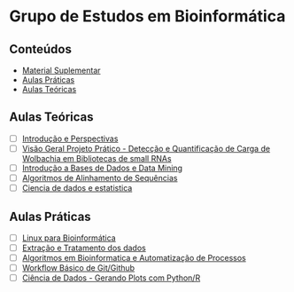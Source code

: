 # Grupo de Estudos em Bioinformática

## Conteúdos

- [Material Suplementar](SupplementaryMaterials.md)
- [Aulas Práticas](#aulas-práticas)
- [Aulas Teóricas](#aulas-teóricas)

## Aulas Teóricas

- [ ] [Introdução e Perspectivas](/first%20class/Aula%201%20-%20Introdução%20e%20perspectivas.md)
- [ ] [Visão Geral Projeto Prático - Detecção e Quantificação de Carga de Wolbachia em Bibliotecas de small RNAs](/first%20class/Visão_Geral_Projeto_Prático.md)
- [ ] [Introdução a Bases de Dados e Data Mining](/second_class/Introdução_Bases_de_Dados_Data_Mining.md)
- [ ] [Algoritmos de Alinhamento de Sequências](/third%20class/Algoritmos%20de%20Alinhamento%20de%20Sequências.md)
- [ ] [Ciencia de dados e estatistica](/quarta%20aula/Ciencia_de_dados.md)  

## Aulas Práticas

- [ ] [Linux para Bioinformática](/first%20class/Introdução%20ao%20Linux%20para%20Bioinformática.md)
- [ ] [Extração e Tratamento dos dados](/second_class/Passo-a-Passo_Extração_Tratamento_Dados.md)
- [ ] [Algoritmos em Bioinformatica e Automatização de Processos](/third%20class/Passo-a-Passo_Executar_Algoritmos_Montar_Scripts.md)
- [ ] [Workflow Básico de Git/Github](/third%20class/Aula_Git_Github.md)
- [ ] [Ciência de Dados - Gerando Plots com Python/R](/quarta%20aula/Ciência_e_Visualização_de_Dados_(Prática).md)